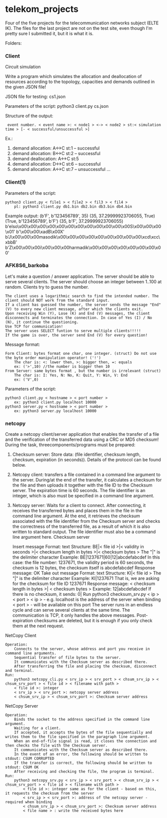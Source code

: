# telekom_projects
Four of the five projects for the telecommunication networks subject (ELTE IK).
The files for the last project are not on the test site, even though I'm pretty sure I submitted it, but it is what it is.

Folders:
### Client
Circuit simulation

Write a program which simulates the allocation and deallocation of resources according to the topology, capacities and demands outlined in the given JSON file!

JSON file for testing: cs1.json

Parameters of the script: python3 client.py cs.json

Structure of the output:

     event number. < event name >: < node1 > <-> < node2 > st:< simulation time > [- < successful/unsuccessful >] 


Ex.:

1. demand allocation: A<->C st:1 – successful
2. demand allocation: B<->C st:2 – successful
3. demand deallocation: A<->C st:5
4. demand allocation: D<->C st:6 – successful
5. demand allocation: A<->C st:7 – unsuccessful
…

### Client(1)
Parameters of the script:

    python3 client.py < file1 > < file2 > < fil3 > < fil4 >
        pl: python3 client.py db1.bin db2.bin db3.bin db4.bin

Example output:
(b'F', b'123456789', 35)
(35, 37.29999923706055, True)
(True, b'123456789', b'F')
(35, b'F', 37.29999923706055)
b'elso\x00\x00\x00\x00\x00\x00\x00\x00\x00\x00\x00\x00S\x00\x00\x00\x01'
b'\x00\x00\xadB\x00X'
b'J\x00\x00\x00masodik\x00\x00\x00\x00\x00\x00\x00\x00\x00\xcd\xcc\xbbB'
b'Z\x00\x00\x00i\x00\x00\x00harmadik\x00\x00\x00\x00\x00\x00\x00\x00'

### AFK8S6_barkoba

Let's make a question / answer application. The server should be able to serve several clients. The server should choose an integer between 1..100 at random. Clients try to guess the number.

    The client uses a logarithmic search to find the intended number. The client should NOT work from the standard input.
    If a client has guessed the number, the server sends the message "End" (V) to every new client message, after which the clients exit.
    Upon receiving Win (Y), Lose (K) and End (V) messages, the client disconnects and terminates the connection. In case of Yes (I) / No (N), it continue the questioning.
    Use TCP for communication!
    The server uses SELECT funtion to serve multiple clients!!!!!
    If the game is over, the server send End (V) for every question!

Message format:

    Form Client: bytes format one char, one integer. (struct) Do not use the byte order manipulation operator! ('!')
        The char is: <: lower then, >: bigger then, =: equals
        ex: ('>',10) //the number is bigger then 10
    From Server: same bytes format , but the number is irrelevant (struct)
        The char is: I: Yes, N: No, K: Quit, Y: Win, V: End
        ex: ('V',0)


Parameters of the script:

    python3 client.py < hostname > < port number >
        ex: python3 client.py localhost 10000
    python3 server.py < hostname > < port number >
        ex: python3 server.py localhost 10000

### netcopy

Create a netcopy client/server application that enables the transfer of a file and the verification of the transferred data using a CRC or MD5 checksum! During the task, threecomponents/programs must be prepared:

1. Checksum server: Store data: (file identifier, checksum length, checksum, expiration (in seconds)). Details of the protocol can be found below.
2. Netcopy client: transfers a file contained in a command line argument to the server. During/at the end of the transfer, it calculates a checksum for the file and then uploads it together with the file ID to the Checksum server. The expiration time is 60 seconds. The file identifier is an integer, which is also must be specified in a command line argument.
3. Netcopy server: Waits for a client to connect. After connecting, it receives the transferred bytes and places them in the file in the command line argument. At the end, it retrieves the checksum associated with the file identifier from the Checksum server and checks the correctness of the transferred file, as a result of which it is also written to standard output. The file identifier must also be a command line argument here.
Checksum server

    Insert message
        Format: text
        Structure: BE|< file id >|< validity in seconds >|< checksum length in bytes >|< checksum bytes >
        The "|" is the delimiter character
        Example: BE|1237671|60|12|abcdefabcdef
            In this case: the file number: 1237671, the validity period is 60 seconds, the checksum is 12 bytes, the checksum itself is abcdefabcdef
            Response message: OK
    Take out message
        Format: text
        Structure: KI|< file id >
        The "|" is the delimiter character
        Example: KI|1237671
            That is, we are asking for the checksum for file ID 1237671
            Response message: < checksum length in bytes >| < checksum bytes >
            Example: 12|abcdefabcdef
        If there is no checksum, it sends: 0|
    Run
        python3 checksum_srv.py < ip > < port >
            < ip > - e.g. localhost is the address of the server when binding
            < port > - will be available on this port
        The server runs in an endless cycle and can serve several clients at the same time. The communication is TCP, it only handles the above messages.
        Post-expiration checksums are deleted, but it is enough if you only check them at the next request.

NetCopy Client

    Operation:
        Connects to the server, whose address and port you receive in command line arguments.
        Sequential transfer of file bytes to the server.
        It communicates with the Checksum server as described there.
        After transferring the file and placing the checksum, disconnect and terminal.
    Run:
        python3 netcopy_cli.py < srv_ip > < srv_port > < chsum_srv_ip > < chsum_srv_port > < file id > < filename with path >
        < file id >: integer
        < srv_ip > < srv_port >: netcopy server address
        < chsum_srv_ip > < chsum_srv_port >: Checksum server address

NetCopy Server

    Operation:
        Binds the socket to the address specified in the command line argument.
        Waiting for a client.
        If accepted, it accepts the bytes of the file sequentially and writes them to the file specified in the paragraph line argument.
        When an end-of-file signal is read, it closes the connection and then checks the file with the Checksum server.
        It communicates with the Checksum server as described there.
        In the event of an error, the following should be written to stdout: CSUM CORRUPTED
        If the transfer is correct, the following should be written to stdout: CSUM OK
        After receiving and checking the file, the program is terminal.
    Run:
        python3 netcopy_srv.py < srv_ip > < srv_port > < chsum_srv_ip > < chsum_srv_port > < file id > < filename with path >
            < file id >: integer same as for the client - based on this, it requests the checksum from the server
            < srv_ip > < srv_port >: address of the netcopy server - required when binding
            < chsum_srv_ip > < chsum_srv_port >: Checksum server address
            < file name > : write the received bytes here
